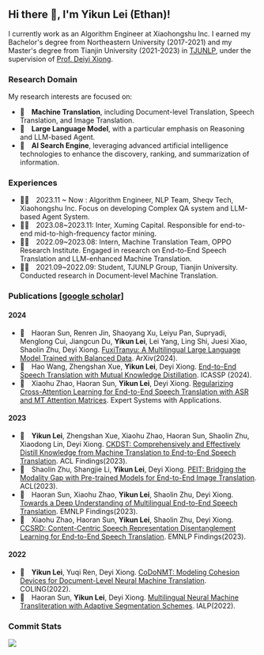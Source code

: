 ## Hi there 👋, I'm Yikun Lei (Ethan)!

I currently work as an Algorithm Engineer at Xiaohongshu Inc. I earned my Bachelor's degree from Northeastern University (2017-2021) and my Master's degree from Tianjin University (2021-2023) in [TJUNLP](https://tjunlp-lab.github.io/), under the supervision of [Prof. Deiyi Xiong](https://dyxiong.github.io/).


### Research Domain
My research interests are focused on:

- 🌟&emsp;**Machine Translation**, including Document-level Translation, Speech Translation, and Image Translation.
- 🌟&emsp;**Large Language Model**, with a particular emphasis on Reasoning and LLM-based Agent.
- 🌟&emsp;**AI Search Engine**, leveraging advanced artificial intelligence technologies to enhance the discovery, ranking, and summarization of information.

### Experiences
- 🧑‍💻&emsp;2023.11 ~ Now  : Algorithm Engineer, NLP Team, Sheqv Tech, Xiaohongshu Inc. Focus on developing Complex QA system and LLM-based Agent System.
- 🧑‍💻&emsp;2023.08~2023.11: Inter, Xuming Capital. Responsible for end-to-end mid-to-high-frequency factor mining.
- 🧑‍💻&emsp;2022.09~2023.08: Intern, Machine Translation Team, OPPO Research Institute. Engaged in research on End-to-End Speech Translation and LLM-enhanced Machine Translation.
- 🧑‍🎓&emsp;2021.09~2022.09: Student, TJUNLP Group, Tianjin University. Conducted research in Document-level Machine Translation.

### Publications [[google scholar]](https://scholar.google.com/citations?user=mxpXRBYAAAAJ&hl=zh-CN)
#### 2024
- 📄&emsp;Haoran Sun, Renren Jin, Shaoyang Xu, Leiyu Pan, Supryadi, Menglong Cui, Jiangcun Du, **Yikun Lei**, Lei Yang, Ling Shi, Juesi Xiao, Shaolin Zhu, Deyi Xiong. [FuxiTranyu: A Multilingual Large Language Model Trained with Balanced Data](https://arxiv.org/abs/2408.06273). ArXiv(2024).
- 📄&emsp;Hao Wang, Zhengshan Xue, **Yikun Lei**, Deyi Xiong. [End-to-End Speech Translation with Mutual Knowledge Distillation](https://ieeexplore.ieee.org/abstract/document/10445811/). ICASSP (2024).
- 📄&emsp;Xiaohu Zhao, Haoran Sun, **Yikun Lei**, Deyi Xiong. [Regularizing Cross-Attention Learning for End-to-End Speech Translation with ASR and MT Attention Matrices](https://www.sciencedirect.com/science/article/abs/pii/S0957417424001064). Expert Systems with Applications.
#### 2023
- 📄&emsp;**Yikun Lei**, Zhengshan Xue, Xiaohu Zhao, Haoran Sun, Shaolin Zhu, Xiaodong Lin, Deyi Xiong. [CKDST: Comprehensively and Effectively Distill Knowledge from Machine Translation to End-to-End Speech Translation](https://aclanthology.org/2023.findings-acl.195.pdf). ACL Findings(2023).
- 📄&emsp;Shaolin Zhu, Shangjie Li, **Yikun Lei**, Deyi Xiong. [PEIT: Bridging the Modality Gap with Pre-trained Models for End-to-End Image Translation](https://aclanthology.org/2023.acl-long.751.pdf). ACL(2023).
- 📄&emsp;Haoran Sun, Xiaohu Zhao, **Yikun Lei**, Shaolin Zhu, Deyi Xiong. [Towards a Deep Understanding of Multilingual End-to-End Speech Translation](https://arxiv.org/pdf/2310.20456). EMNLP Findings(2023).
- 📄&emsp;Xiaohu Zhao, Haoran Sun, **Yikun Lei**, Shaolin Zhu, Deyi Xiong. [CCSRD: Content-Centric Speech Representation Disentanglement Learning for End-to-End Speech Translation](https://aclanthology.org/2023.findings-emnlp.394.pdf). EMNLP Findings(2023).
#### 2022
- 📄&emsp;**Yikun Lei**, Yuqi Ren, Deyi Xiong. [CoDoNMT: Modeling Cohesion Devices for Document-Level Neural Machine Translation](https://aclanthology.org/2022.coling-1.462.pdf). COLING(2022).
- 📄&emsp;Haoran Sun, **Yikun Lei**, Deyi Xiong. [Multilingual Neural Machine Transliteration with Adaptive Segmentation Schemes](https://ieeexplore.ieee.org/abstract/document/9961282). IALP(2022).

### Commit Stats
![](https://github-readme-stats.vercel.app/api?username=AnoyiX&count_private=true&show_icons=true&theme=radical&show_owner=true)



